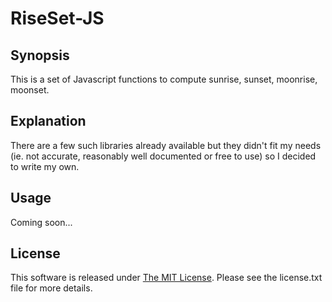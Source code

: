 # RiseSet-JS

## Synopsis

This is a set of Javascript functions to compute sunrise, sunset, moonrise,
moonset.

## Explanation

There are a few such libraries already available but they didn't fit my 
needs (ie. not accurate, reasonably well documented or free to use) so I 
decided to write my own.

## Usage

Coming soon...

## License

This software is released under [The MIT License](http://www.opensource.org/licenses/mit-license.php "The MIT License").
Please see the license.txt file for more details.

